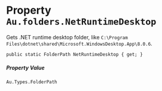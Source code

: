 # Property `Au.folders.NetRuntimeDesktop`

Gets .NET runtime desktop folder, like `C:\Program Files\dotnet\shared\Microsoft.WindowsDesktop.App\8.0.6`.

```
public static FolderPath NetRuntimeDesktop { get; }
```

##### Property Value

`Au.Types.FolderPath`